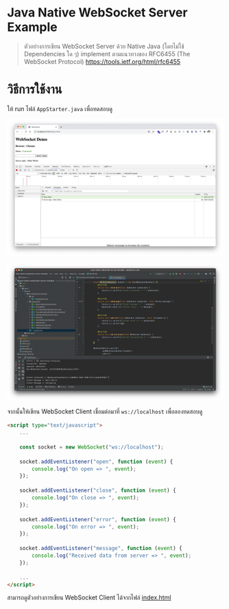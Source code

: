# Java Native WebSocket Server Example

> ตัวอย่างการเขียน WebSocket Server ด้วย Native Java (โดยไม่ใช้ Dependencies ใด ๆ) implement ตามแนวทางของ RFC6455 (The WebSocket Protocol) https://tools.ietf.org/html/rfc6455

 # วิธีการใช้งาน 
 
 ให้ run ไฟล์ `AppStarter.java` เพื่อทดสอบดู
 
 ![](./demo.png)
 
 ![](./running.png?v=1)

จากนั้นให้เขียน WebSocket Client เชื่อมต่อมาที่ `ws://localhost` เพื่อลองทดสอบดู

```html
<script type="text/javascript">
    ...

    const socket = new WebSocket("ws://localhost");

    socket.addEventListener("open", function (event) {
        console.log("On open => ", event);
    });

    socket.addEventListener("close", function (event) {
        console.log("On close => ", event);
    });

    socket.addEventListener("error", function (event) {
        console.log("On error => ", event);
    });

    socket.addEventListener("message", function (event) {
        console.log("Received data from server => ", event);
    });

    ...
</script>
```

สามารถดูตัวอย่างการเขียน WebSocket Client ได้จากไฟล์ [index.html](./index.html)
